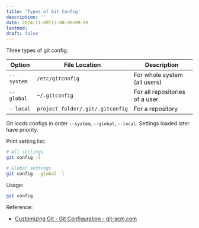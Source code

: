 ```yaml
---
title: 'Types of Git Config'
description: ''
date: 2024-11-09T12:00:00+09:00
lastmod: 
draft: false
---
```


Three types of git config:

| Option | File Location | Description |
| --- | --- | --- |
| ``--system`` | ``/etc/gitconfig`` | For whole system (all users) |
| ``--global`` | ``~/.gitconfig`` | For all repositories of a user |
| ``--local`` | `project_folder/.git/.gitconfig` | For a repository |

Git loads configs in order ``--system``, ``--global``, ``--local``. Settings loaded later have priority.

Print setting list:

```bash
# All settings
git config -l

# Global settings
git config --global -l
```

Usage:

```bash
git config
```


Reference:

- [Customizing Git - Git Configuration - git-scm.com](https://git-scm.com/book/en/v2/Customizing-Git-Git-Configuration)
